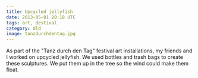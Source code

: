 ```yaml
---
title: Upcycled jellyfish
date: 2013-05-01 20:18 UTC
tags: art, destival
category: Old
image: tanzdurchdentag.jpg
---
```


As part of the "Tanz durch den Tag" festival art installations, my friends and I worked on upcycled jellyfish. We used bottles and trash bags to create these sculptures. We put them up in the tree so the wind could make them float.
